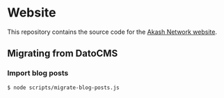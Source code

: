 # Website

This repository contains the source code for the [Akash Network website](akash.network).

## Migrating from DatoCMS

### Import blog posts

```sh
$ node scripts/migrate-blog-posts.js
```